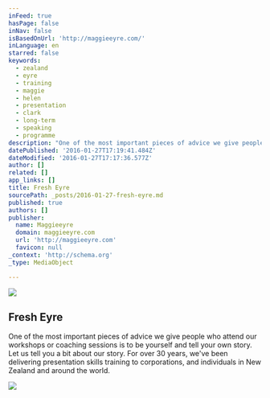 ```yaml
---
inFeed: true
hasPage: false
inNav: false
isBasedOnUrl: 'http://maggieeyre.com/'
inLanguage: en
starred: false
keywords:
  - zealand
  - eyre
  - training
  - maggie
  - helen
  - presentation
  - clark
  - long-term
  - speaking
  - programme
description: "One of the most important pieces of advice we give people who attend our workshops or coaching sessions is to be yourself and tell your own story. Let us tell you a bit about our story. For over 30 years, we've been delivering presentation skills training to corporations, and individuals in New Zealand and around the world."
datePublished: '2016-01-27T17:19:41.484Z'
dateModified: '2016-01-27T17:17:36.577Z'
author: []
related: []
app_links: []
title: Fresh Eyre
sourcePath: _posts/2016-01-27-fresh-eyre.md
published: true
authors: []
publisher:
  name: Maggieeyre
  domain: maggieeyre.com
  url: 'http://maggieeyre.com'
  favicon: null
_context: 'http://schema.org'
_type: MediaObject

---
```

![](https://the-grid-user-content.s3-us-west-2.amazonaws.com/7710feb9-b859-45c4-9705-b8376754dc2f.png)

<article style=""><h1>Fresh Eyre</h1><p>One of the most important pieces of advice we give people who attend our workshops or coaching sessions is to be yourself and tell your own story. Let us tell you a bit about our story. For over 30 years, we've been delivering presentation skills training to corporations, and individuals in New Zealand and around the world.</p><img src="https://s3-us-west-2.amazonaws.com/the-grid-img/p/0ffb0eac7490c9062723b6d1dbb0e8747ed8b95f.jpg" /></article>